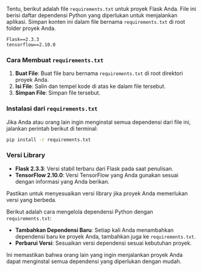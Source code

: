 Tentu, berikut adalah file `requirements.txt` untuk proyek Flask Anda. File ini berisi daftar dependensi Python yang diperlukan untuk menjalankan aplikasi. Simpan konten ini dalam file bernama `requirements.txt` di root folder proyek Anda.

```plaintext
Flask==2.3.3
tensorflow==2.10.0
```

### Cara Membuat `requirements.txt`

1. **Buat File**: Buat file baru bernama `requirements.txt` di root direktori proyek Anda.
2. **Isi File**: Salin dan tempel kode di atas ke dalam file tersebut.
3. **Simpan File**: Simpan file tersebut.

### Instalasi dari `requirements.txt`

Jika Anda atau orang lain ingin menginstal semua dependensi dari file ini, jalankan perintah berikut di terminal:

```bash
pip install -r requirements.txt
```

### Versi Library

- **Flask 2.3.3**: Versi stabil terbaru dari Flask pada saat penulisan.
- **TensorFlow 2.10.0**: Versi TensorFlow yang Anda gunakan sesuai dengan informasi yang Anda berikan.

Pastikan untuk menyesuaikan versi library jika proyek Anda memerlukan versi yang berbeda. 

Berikut adalah cara mengelola dependensi Python dengan `requirements.txt`:
- **Tambahkan Dependensi Baru**: Setiap kali Anda menambahkan dependensi baru ke proyek Anda, tambahkan juga ke `requirements.txt`.
- **Perbarui Versi**: Sesuaikan versi dependensi sesuai kebutuhan proyek.

Ini memastikan bahwa orang lain yang ingin menjalankan proyek Anda dapat menginstal semua dependensi yang diperlukan dengan mudah.
